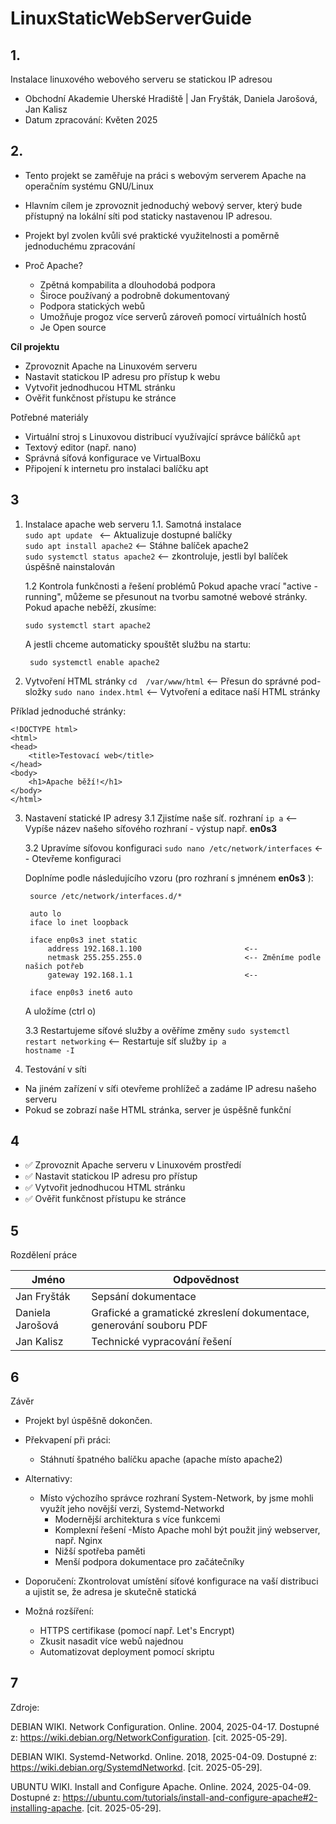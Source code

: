 # LinuxStaticWebServerGuide
## 1.
Instalace linuxového webového serveru se statickou IP adresou 
- Obchodní Akademie Uherské Hradiště | Jan Fryšták, Daniela Jarošová, Jan Kalisz 
- Datum zpracování: Květen 2025

## 2.
- Tento projekt se zaměřuje na práci s webovým serverem Apache na operačním systému GNU/Linux
- Hlavním cílem je zprovoznit jednoduchý webový server, který bude přístupný na lokální síti pod staticky nastavenou IP adresou. 
- Projekt byl zvolen kvůli své praktické využitelnosti a poměrně jednoduchému zpracování

- Proč Apache?
    - Zpětná kompabilita a dlouhodobá podpora
    - Široce používaný a podrobně dokumentovaný 
    - Podpora statických webů 
    - Umožňuje progoz více serverů zároveň pomocí virtuálních hostů
    - Je Open source


<b>Cíl projektu</b>

- Zprovoznit Apache na Linuxovém serveru
- Nastavit statickou IP adresu pro přístup k webu
- Vytvořit jednodhucou HTML stránku
- Ověřit funkčnost přístupu ke stránce

Potřebné materiály
- Virtuální stroj s Linuxovou distribucí využívající správce bálíčků `apt`
- Textový editor (např. nano)
- Správná síťová konfigurace ve VirtualBoxu
- Připojení k internetu pro instalaci balíčku apt

## 3
1. Instalace apache web serveru
    1.1. Samotná instalace
   <br>
        ``sudo apt update ``                 <-- Aktualizuje dostupné balíčky
   <br>
        ``sudo apt install apache2``         <-- Stáhne balíček apache2
   <br>
        ``sudo systemctl status apache2``    <-- zkontroluje, jestli byl balíček úspěšně nainstalován

    1.2 Kontrola funkčnosti a řešení problémů
        Pokud apache vrací "active - running", můžeme se přesunout na tvorbu samotné webové stránky.
        Pokud apache neběží, zkusíme:

       sudo systemctl start apache2

    A jestli chceme automaticky spouštět službu na startu:

        sudo systemctl enable apache2

3.  Vytvoření HTML stránky
    ``cd  /var/www/html``                   <-- Přesun do správné pod-složky
    ``sudo nano index.html``                <-- Vytvoření a editace naší HTML stránky

Příklad jednoduché stránky:
    
    <!DOCTYPE html>
    <html>
    <head>
        <title>Testovací web</title>
    </head>
    <body>
        <h1>Apache běží!</h1>
    </body>
    </html>

3. Nastavení statické IP adresy
    3.1 Zjistíme naše síť. rozhraní
        ``ip a``                                <-- Vypíše název našeho síťového rozhraní
        - výstup např. __en0s3__

    3.2 Upravíme síťovou konfiguraci 
        ``sudo nano /etc/network/interfaces``   <-- Otevřeme konfiguraci

    Doplníme podle následujícího vzoru (pro rozhraní s jmnénem __en0s3__ ):

        
        source /etc/network/interfaces.d/*          

        auto lo
        iface lo inet loopback

        iface enp0s3 inet static
            address 192.168.1.100                       <--
            netmask 255.255.255.0                       <-- Změníme podle našich potřeb
            gateway 192.168.1.1                         <--

        iface enp0s3 inet6 auto                 
                                          
   A uložíme (ctrl o)

    3.3 Restartujeme síťové služby a ověříme změny
        ``sudo systemctl restart networking``   <-- Restartuje síť služby
        ``ip a``                                
        ``hostname -I``  
                       
        
4. Testování v síti
- Na jiném zařízení v síťi otevřeme prohlížeč a zadáme IP adresu našeho serveru
- Pokud se zobrazí naše HTML stránka, server je úspěšně funkční

## 4
- ✅ Zprovoznit Apache serveru v Linuxovém prostředí
- ✅ Nastavit statickou IP adresu pro přístup 
- ✅ Vytvořit jednodhucou HTML stránku
- ✅ Ověřit funkčnost přístupu ke stránce

## 5
Rozdělení práce

| Jméno               | Odpovědnost                                                                 |
|---------------------|------------------------------------------------------------------------------|
| Jan Fryšták         | Sepsání dokumentace                                                          |
| Daniela Jarošová    | Grafické a gramatické zkreslení dokumentace, generování souboru PDF         |
| Jan Kalisz          | Technické vypracování řešení                                                 |

## 6
Závěr

- Projekt byl úspěšně dokončen. 

- Překvapení při práci:
    - Stáhnutí špatného balíčku apache (apache místo apache2)

- Alternativy:
    - Místo výchozího správce rozhraní System-Network, by jsme mohli využít jeho novější verzi, Systemd-Networkd
        + Modernější architektura s více funkcemi
        - Komplexní řešení 
    -Místo Apache mohl být použit jiný webserver, např. Nginx
        + Nižší spotřeba paměti
        - Menší podpora dokumentace pro začátečníky

- Doporučení: Zkontrolovat umístění síťové konfigurace na vaší distribuci a ujistit se, že adresa je skutečně statická

- Možná rozšíření:
    - HTTPS certifikase (pomocí např. Let's Encrypt)
    - Zkusit nasadit více webů najednou
    - Automatizovat deployment pomocí skriptu

## 7
Zdroje:

DEBIAN WIKI. Network Configuration. Online. 2004, 2025-04-17. Dostupné z: https://wiki.debian.org/NetworkConfiguration. [cit. 2025-05-29].

DEBIAN WIKI. Systemd-Networkd. Online. 2018, 2025-04-09. Dostupné z: https://wiki.debian.org/SystemdNetworkd. [cit. 2025-05-29].

UBUNTU WIKI. Install and Configure Apache. Online. 2024, 2025-04-09. Dostupné z: https://ubuntu.com/tutorials/install-and-configure-apache#2-installing-apache. [cit. 2025-05-29].
